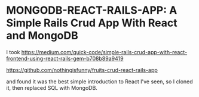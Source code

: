 # MONGODB-REACT-RAILS-APP: A Simple Rails Crud App With React and MongoDB

I took https://medium.com/quick-code/simple-rails-crud-app-with-react-frontend-using-react-rails-gem-b708b89a9419

https://github.com/nothingisfunny/fruits-crud-react-rails-app

and found it was the best simple introduction to React I've seen, so I cloned it, then replaced SQL with MongoDB.
